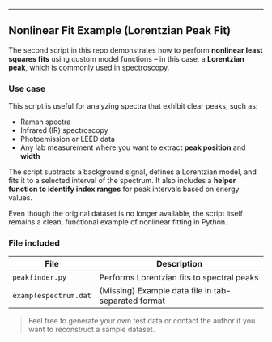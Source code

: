 ---

## Nonlinear Fit Example (Lorentzian Peak Fit)

The second script in this repo demonstrates how to perform **nonlinear least squares fits** using custom model functions – in this case, a **Lorentzian peak**, which is commonly used in spectroscopy.

### Use case

This script is useful for analyzing spectra that exhibit clear peaks, such as:

- Raman spectra  
- Infrared (IR) spectroscopy  
- Photoemission or LEED data  
- Any lab measurement where you want to extract **peak position** and **width**

The script subtracts a background signal, defines a Lorentzian model, and fits it to a selected interval of the spectrum. It also includes a **helper function to identify index ranges** for peak intervals based on energy values.

Even though the original dataset is no longer available, the script itself remains a clean, functional example of nonlinear fitting in Python.

### File included

| File              | Description                             |
|-------------------|-----------------------------------------|
| `peakfinder.py` | Performs Lorentzian fits to spectral peaks |
| `examplespectrum.dat` | (Missing) Example data file in tab-separated format |

> Feel free to generate your own test data or contact the author if you want to reconstruct a sample dataset.
